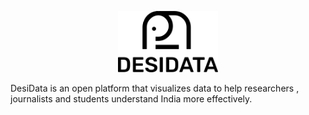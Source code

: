 <p align="center">
  <img width="160" src="./assets/readme/logo-base.png">
</p>

DesiData is an open platform that visualizes data to help researchers , journalists and students understand India more effectively.
